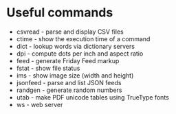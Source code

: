 # Useful commands

* csvread - parse and display CSV files
* ctime - show the execution time of a command
* dict - lookup words via dictionary servers
* dpi - compute dots per inch and aspect ratio
* feed - generate Friday Feed markup
* fstat - show file status
* ims - show image size (width and height)
* jsonfeed - parse and list JSON feeds
* randgen - generate random numbers
* utab - make PDF unicode tables using TrueType fonts
* ws - web server



